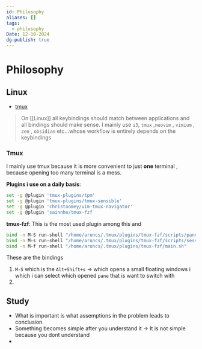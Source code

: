 ```yaml
---
id: Philosophy
aliases: []
tags:
  - philosophy
Date: 12-10-2024
dg-publish: true
---
```

# Philosophy

## Linux
- [tmux](#tmux)
>On [[Linux]] all keybindings should match between applications and all bindings should make sense.
I mainly use `i3`, `tmux` ,`neovim` , `vimium` , `zen` , `obsidian` etc...whose workflow is entirely depends on the keybindings 

### Tmux
I mainly use tmux because it is more convenient to just **one** terminal , because opening too many terminal is a mess.

**Plugins i use on a daily basis**:

```bash
set -g @plugin 'tmux-plugins/tpm'
set -g @plugin 'tmux-plugins/tmux-sensible'
set -g @plugin 'christoomey/vim-tmux-navigator'
set -g @plugin 'sainnhe/tmux-fzf

```

**tmux-fzf**: 
This is the most used plugin among this and

```bash
bind -n M-S run-shell "/home/aruncs/.tmux/plugins/tmux-fzf/scripts/pane.sh switch"
bind -n M-s run-shell "/home/aruncs/.tmux/plugins/tmux-fzf/scripts/session.sh switch"
bind -n M-f run-shell "/home/aruncs/.tmux/plugins/tmux-fzf/main.sh"

```

These are the bindings 
1. `M-S` which is the `Alt+Shift+s` -> which opens a small floating windows i which i can select which opened `pane` that is want to switch with
2.  

## Study 
- What is important is what assemptions in the problem leads to conclusion.
- Something becomes simple after you understand it -> It is not simple because  you dont understand 
- 